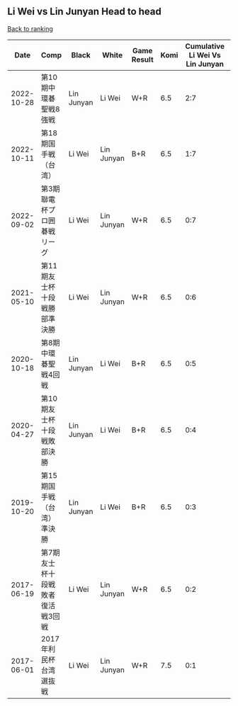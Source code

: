 ## Li Wei vs Lin Junyan Head to head

[Back to ranking](../../index.md)




| **Date** | **Comp** | **Black** | **White** | **Game Result** | **Komi** | **Cumulative Li Wei Vs Lin Junyan** | **Li Wei Streak** | **Lin Junyan Streak** | 
| --- | --- | --- | --- | --- | --- | --- | --- | --- |
| 2022-10-28 | 第10期中環碁聖戦8強戦 | Lin Junyan | Li Wei | W+R | 6.5 | 2:7 | 2 | 0 | 
| 2022-10-11 | 第18期国手戦（台湾） | Li Wei | Lin Junyan | B+R | 6.5 | 1:7 | 1 | 0 | 
| 2022-09-02 | 第3期聯電杯プロ囲碁戦リーグ | Li Wei | Lin Junyan | W+R | 6.5 | 0:7 | 0 | 7 | 
| 2021-05-10 | 第11期友士杯十段戦勝部準決勝 | Li Wei | Lin Junyan | W+R | 6.5 | 0:6 | 0 | 6 | 
| 2020-10-18 | 第8期中環碁聖戦4回戦 | Lin Junyan | Li Wei | B+R | 6.5 | 0:5 | 0 | 5 | 
| 2020-04-27 | 第10期友士杯十段戦敗部決勝  | Lin Junyan | Li Wei | B+R | 6.5 | 0:4 | 0 | 4 | 
| 2019-10-20 | 第15期国手戦（台湾）準決勝 | Lin Junyan | Li Wei | B+R | 6.5 | 0:3 | 0 | 3 | 
| 2017-06-19 | 第7期友士杯十段戦敗者復活戦3回戦 | Li Wei | Lin Junyan | W+R | 6.5 | 0:2 | 0 | 2 | 
| 2017-06-01 | 2017年利民杯台湾選抜戦 | Li Wei | Lin Junyan | W+R | 7.5 | 0:1 | 0 | 1 |




